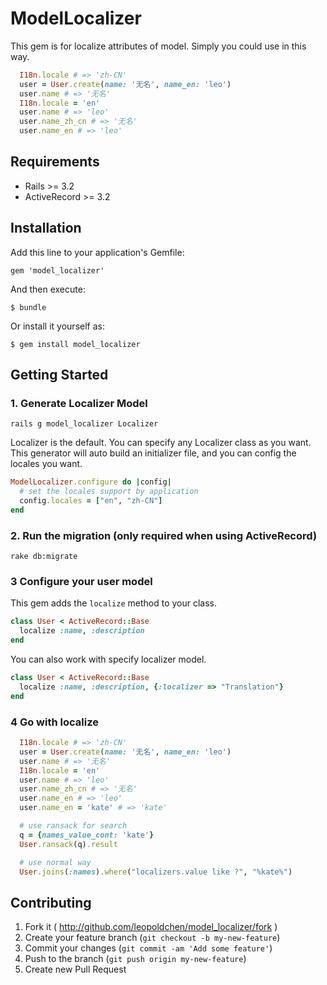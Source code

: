 # ModelLocalizer

This gem is for localize attributes of model.
Simply you could use in this way.

```ruby
  I18n.locale # => 'zh-CN'
  user = User.create(name: '无名', name_en: 'leo')
  user.name # => '无名'
  I18n.locale = 'en'
  user.name # => 'leo'
  user.name_zh_cn # => '无名'
  user.name_en # => 'leo'
```

## Requirements
*  Rails >= 3.2
*  ActiveRecord >= 3.2

## Installation

Add this line to your application's Gemfile:

    gem 'model_localizer'

And then execute:

    $ bundle

Or install it yourself as:

    $ gem install model_localizer

## Getting Started

### 1. Generate Localizer Model

```
rails g model_localizer Localizer
```
Localizer is the default. You can specify any Localizer class as you want.
This generator will auto build an initializer file, and you can config the locales you want.

```ruby
ModelLocalizer.configure do |config|
  # set the locales support by application
  config.locales = ["en", "zh-CN"]
end
```
### 2. Run the migration (only required when using ActiveRecord)

```
rake db:migrate
```

### 3 Configure your user model

This gem adds the `localize` method to your class.

```ruby
class User < ActiveRecord::Base
  localize :name, :description
end
```
You can also work with specify localizer model.

```ruby
class User < ActiveRecord::Base
  localize :name, :description, {:localizer => "Translation"}
end
```

### 4 Go with localize

```ruby
  I18n.locale # => 'zh-CN'
  user = User.create(name: '无名', name_en: 'leo')
  user.name # => '无名'
  I18n.locale = 'en'
  user.name # => 'leo'
  user.name_zh_cn # => '无名'
  user.name_en # => 'leo'
  user.name_en = 'kate' # => 'kate'

  # use ransack for search
  q = {names_value_cont: 'kate'}
  User.ransack(q).result

  # use normal way
  User.joins(:names).where("localizers.value like ?", "%kate%")
```


## Contributing

1. Fork it ( http://github.com/leopoldchen/model_localizer/fork )
2. Create your feature branch (`git checkout -b my-new-feature`)
3. Commit your changes (`git commit -am 'Add some feature'`)
4. Push to the branch (`git push origin my-new-feature`)
5. Create new Pull Request
